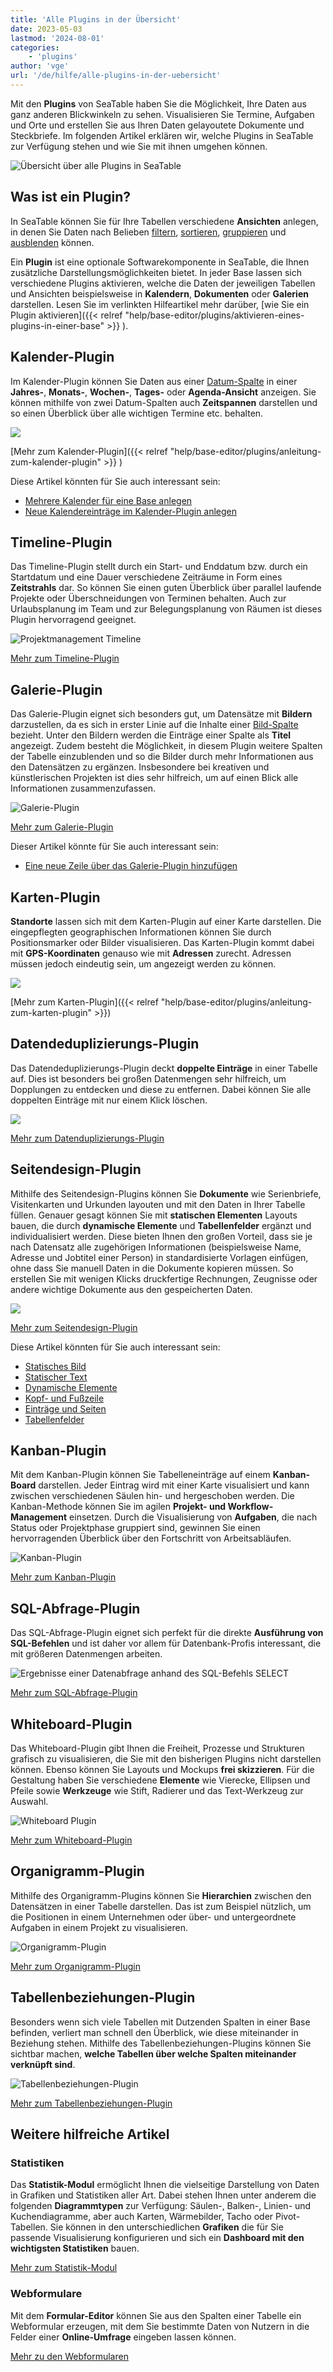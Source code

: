 ```yaml
---
title: 'Alle Plugins in der Übersicht'
date: 2023-05-03
lastmod: '2024-08-01'
categories:
    - 'plugins'
author: 'vge'
url: '/de/hilfe/alle-plugins-in-der-uebersicht'
---
```


Mit den **Plugins** von SeaTable haben Sie die Möglichkeit, Ihre Daten aus ganz anderen Blickwinkeln zu sehen. Visualisieren Sie Termine, Aufgaben und Orte und erstellen Sie aus Ihren Daten gelayoutete Dokumente und Steckbriefe. Im folgenden Artikel erklären wir, welche Plugins in SeaTable zur Verfügung stehen und wie Sie mit ihnen umgehen können.

![Übersicht über alle Plugins in SeaTable](images/Uebersicht-ueber-alle-Plugins-in-SeaTable.gif)

## Was ist ein Plugin?

In SeaTable können Sie für Ihre Tabellen verschiedene **Ansichten** anlegen, in denen Sie Daten nach Belieben [filtern](https://seatable.io/docs/ansichtsoptionen/filtern-von-eintraegen-in-einer-ansicht/), [sortieren](https://seatable.io/docs/ansichtsoptionen/sortieren-von-eintraegen-in-einer-ansicht/), [gruppieren](https://seatable.io/docs/ansichtsoptionen/gruppieren-von-eintraegen-in-einer-ansicht/) und [ausblenden](https://seatable.io/docs/ansichtsoptionen/ausblenden-und-verschieben-von-spalten/) können.

Ein **Plugin** ist eine optionale Softwarekomponente in SeaTable, die Ihnen zusätzliche Darstellungsmöglichkeiten bietet. In jeder Base lassen sich verschiedene Plugins aktivieren, welche die Daten der jeweiligen Tabellen und Ansichten beispielsweise in **Kalendern**, **Dokumenten** oder **Galerien** darstellen. Lesen Sie im verlinkten Hilfeartikel mehr darüber, [wie Sie ein Plugin aktivieren]({{< relref "help/base-editor/plugins/aktivieren-eines-plugins-in-einer-base" >}}
).

## Kalender-Plugin

Im Kalender-Plugin können Sie Daten aus einer [Datum-Spalte](https://seatable.io/docs/datum-dauer-und-personen/die-datum-spalte/) in einer **Jahres-**, **Monats-**, **Wochen-**, **Tages-** oder **Agenda-Ansicht** anzeigen. Sie können mithilfe von zwei Datum-Spalten auch **Zeitspannen** darstellen und so einen Überblick über alle wichtigen Termine etc. behalten.

![](https://seatable.io/wp-content/uploads/2022/08/Calendar.png)

[Mehr zum Kalender-Plugin]({{< relref "help/base-editor/plugins/anleitung-zum-kalender-plugin" >}}
)

Diese Artikel könnten für Sie auch interessant sein:

- [Mehrere Kalender für eine Base anlegen](https://seatable.io/docs/kalender-plugin/mehrere-kalender-fuer-eine-base-anlegen/)
- [Neue Kalendereinträge im Kalender-Plugin anlegen](https://seatable.io/docs/kalender-plugin/neue-kalendereintraege-im-kalender-plugin-anlegen/)

## Timeline-Plugin

Das Timeline-Plugin stellt durch ein Start- und Enddatum bzw. durch ein Startdatum und eine Dauer verschiedene Zeiträume in Form eines **Zeitstrahls** dar. So können Sie einen guten Überblick über parallel laufende Projekte oder Überschneidungen von Terminen behalten. Auch zur Urlaubsplanung im Team und zur Belegungsplanung von Räumen ist dieses Plugin hervorragend geeignet.

![Projektmanagement Timeline](https://seatable.io/wp-content/uploads/2022/01/projektmanagement-timeline.png)

[Mehr zum Timeline-Plugin](https://seatable.io/docs/plugins/anleitung-zum-timeline-plugin/)

## Galerie-Plugin

Das Galerie-Plugin eignet sich besonders gut, um Datensätze mit **Bildern** darzustellen, da es sich in erster Linie auf die Inhalte einer [Bild-Spalte](https://seatable.io/docs/dateien-und-bilder/die-bild-spalte/) bezieht. Unter den Bildern werden die Einträge einer Spalte als **Titel** angezeigt. Zudem besteht die Möglichkeit, in diesem Plugin weitere Spalten der Tabelle einzublenden und so die Bilder durch mehr Informationen aus den Datensätzen zu ergänzen. Insbesondere bei kreativen und künstlerischen Projekten ist dies sehr hilfreich, um auf einen Blick alle Informationen zusammenzufassen.

![Galerie-Plugin](images/Galerie.png)

[Mehr zum Galerie-Plugin](https://seatable.io/docs/galerie-plugin/anleitung-zum-galerie-plugin/)

Dieser Artikel könnte für Sie auch interessant sein:

- [Eine neue Zeile über das Galerie-Plugin hinzufügen](https://seatable.io/docs/galerie-plugin/eine-neue-zeile-ueber-das-galerie-plugin-hinzufuegen/)

## Karten-Plugin

**Standorte** lassen sich mit dem Karten-Plugin auf einer Karte darstellen. Die eingepflegten geographischen Informationen können Sie durch Positionsmarker oder Bilder visualisieren. Das Karten-Plugin kommt dabei mit **GPS-Koordinaten** genauso wie mit **Adressen** zurecht. Adressen müssen jedoch eindeutig sein, um angezeigt werden zu können.

![](https://seatable.io/wp-content/uploads/2022/08/Map.png)

[Mehr zum Karten-Plugin]({{< relref "help/base-editor/plugins/anleitung-zum-karten-plugin" >}})

## Datendeduplizierungs-Plugin

Das Datendeduplizierungs-Plugin deckt **doppelte Einträge** in einer Tabelle auf. Dies ist besonders bei großen Datenmengen sehr hilfreich, um Dopplungen zu entdecken und diese zu entfernen. Dabei können Sie alle doppelten Einträge mit nur einem Klick löschen.

![](https://seatable.io/wp-content/uploads/2022/08/Deduplication.png)

[Mehr zum Datenduplizierungs-Plugin](https://seatable.io/docs/plugins/anleitung-zum-datendeduplizierungs-plugin/)

## Seitendesign-Plugin

Mithilfe des Seitendesign-Plugins können Sie **Dokumente** wie Serienbriefe, Visitenkarten und Urkunden layouten und mit den Daten in Ihrer Tabelle füllen. Genauer gesagt können Sie mit **statischen Elementen** Layouts bauen, die durch **dynamische Elemente** und **Tabellenfelder** ergänzt und individualisiert werden. Diese bieten Ihnen den großen Vorteil, dass sie je nach Datensatz alle zugehörigen Informationen (beispielsweise Name, Adresse und Jobtitel einer Person) in standardisierte Vorlagen einfügen, ohne dass Sie manuell Daten in die Dokumente kopieren müssen. So erstellen Sie mit wenigen Klicks druckfertige Rechnungen, Zeugnisse oder andere wichtige Dokumente aus den gespeicherten Daten.

![](https://seatable.io/wp-content/uploads/2022/08/Pagedesign.png)

[Mehr zum Seitendesign-Plugin](https://seatable.io/docs/seitendesign-plugin/anleitung-zum-seitendesign-plugin/)

Diese Artikel könnten für Sie auch interessant sein:

- [Statisches Bild](https://seatable.io/docs/seitendesign-plugin/statisches-bild/)
- [Statischer Text](https://seatable.io/docs/seitendesign-plugin/statischer-text/)
- [Dynamische Elemente](https://seatable.io/docs/seitendesign-plugin/dynamische-elemente/)
- [Kopf- und Fußzeile](https://seatable.io/docs/seitendesign-plugin/kopf-und-fusszeile/)
- [Einträge und Seiten](https://seatable.io/docs/seitendesign-plugin/eintraege-und-seiten/)
- [Tabellenfelder](https://seatable.io/docs/seitendesign-plugin/tabellenfelder/)

## Kanban-Plugin

Mit dem Kanban-Plugin können Sie Tabelleneinträge auf einem **Kanban-Board** darstellen. Jeder Eintrag wird mit einer Karte visualisiert und kann zwischen verschiedenen Säulen hin- und hergeschoben werden. Die Kanban-Methode können Sie im agilen **Projekt- und Workflow-Management** einsetzen. Durch die Visualisierung von **Aufgaben**, die nach Status oder Projektphase gruppiert sind, gewinnen Sie einen hervorragenden Überblick über den Fortschritt von Arbeitsabläufen.

![Kanban-Plugin](images/Kanban-Plugin.png)

[Mehr zum Kanban-Plugin](https://seatable.io/docs/kanban-plugin/anleitung-zum-kanban-plugin/)

## SQL-Abfrage-Plugin

Das SQL-Abfrage-Plugin eignet sich perfekt für die direkte **Ausführung von SQL-Befehlen** und ist daher vor allem für Datenbank-Profis interessant, die mit größeren Datenmengen arbeiten.

![Ergebnisse einer Datenabfrage anhand des SQL-Befehls SELECT](images/results-data-sql-query.png)

[Mehr zum SQL-Abfrage-Plugin](https://seatable.io/docs/plugins/anleitung-zum-sql-abfrage-plugin/)

## Whiteboard-Plugin

Das Whiteboard-Plugin gibt Ihnen die Freiheit, Prozesse und Strukturen grafisch zu visualisieren, die Sie mit den bisherigen Plugins nicht darstellen können. Ebenso können Sie Layouts und Mockups **frei skizzieren**. Für die Gestaltung haben Sie verschiedene **Elemente** wie Vierecke, Ellipsen und Pfeile sowie **Werkzeuge** wie Stift, Radierer und das Text-Werkzeug zur Auswahl.

![Whiteboard Plugin](images/Whiteboard-Plugin.png)

[Mehr zum Whiteboard-Plugin](https://seatable.io/docs/plugins/anleitung-zum-whiteboard-plugin/)

## Organigramm-Plugin

Mithilfe des Organigramm-Plugins können Sie **Hierarchien** zwischen den Datensätzen in einer Tabelle darstellen. Das ist zum Beispiel nützlich, um die Positionen in einem Unternehmen oder über- und untergeordnete Aufgaben in einem Projekt zu visualisieren.

![Organigramm-Plugin](images/Organigramm-Plugin.png)

[Mehr zum Organigramm-Plugin](https://seatable.io/docs/plugins/anleitung-zum-organigramm-plugin/)

## Tabellenbeziehungen-Plugin

Besonders wenn sich viele Tabellen mit Dutzenden Spalten in einer Base befinden, verliert man schnell den Überblick, wie diese miteinander in Beziehung stehen. Mithilfe des Tabellenbeziehungen-Plugins können Sie sichtbar machen, **welche Tabellen über welche Spalten miteinander verknüpft sind**.

![Tabellenbeziehungen-Plugin](images/Table-Relationships-Plugin.png)

[Mehr zum Tabellenbeziehungen-Plugin](https://seatable.io/docs/plugins/anleitung-zum-tabellenbeziehungen-plugin/)

## Weitere hilfreiche Artikel

### Statistiken

Das **Statistik-Modul** ermöglicht Ihnen die vielseitige Darstellung von Daten in Grafiken und Statistiken aller Art. Dabei stehen Ihnen unter anderem die folgenden **Diagrammtypen** zur Verfügung: Säulen-, Balken-, Linien- und Kuchendiagramme, aber auch Karten, Wärmebilder, Tacho oder Pivot-Tabellen. Sie können in den unterschiedlichen **Grafiken** die für Sie passende Visualisierung konfigurieren und sich ein **Dashboard mit den wichtigsten Statistiken** bauen.

[Mehr zum Statistik-Modul](https://seatable.io/docs/plugins/anleitung-zum-statistik-plugin)

### Webformulare

Mit dem **Formular-Editor** können Sie aus den Spalten einer Tabelle ein Webformular erzeugen, mit dem Sie bestimmte Daten von Nutzern in die Felder einer **Online-Umfrage** eingeben lassen können.

[Mehr zu den Webformularen](https://seatable.io/docs/webformulare/webformulare/)

